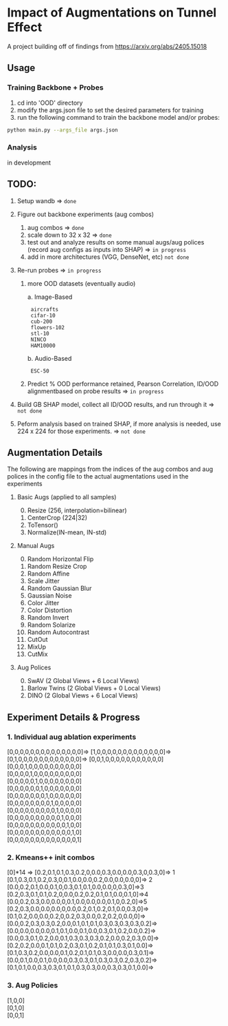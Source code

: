 # Impact of Augmentations on Tunnel Effect

A project building off of findings from https://arxiv.org/abs/2405.15018

Usage
-------------

### Training Backbone + Probes

1. cd into 'OOD' directory
2. modify the args.json file to set the desired parameters for training
3. run the following command to train the backbone model and/or probes:
```bash
python main.py --args_file args.json
```

### Analysis
in development

## TODO:

1. Setup wandb => `done`
2. Figure out backbone experiments (aug combos)

    1. aug combos => `done`
    3. scale down to 32 x 32 => `done`
    4. test out and analyze results on some manual augs/aug polices (record aug configs as inputs into SHAP) => `in progress`
    5. add in more architectures (VGG, DenseNet, etc) `not done`

3. Re-run probes => `in progress`

    1. more OOD datasets (eventually audio)
        
        a. Image-Based
            
            aircrafts
            cifar-10
            cub-200
            flowers-102
            stl-10
            NINCO
            HAM10000

        b. Audio-Based
            
            ESC-50


    2. Predict % OOD performance retained, Pearson Correlation, ID/OOD alignmentbased on probe results => `in progress`

4. Build GB SHAP model, collect all ID/OOD results, and run through it => `not done`
5. Peform analysis based on trained SHAP, if more analysis is needed, use 224 x 224 for those experiments. => `not done`


## Augmentation Details

The following are mappings from the indices of the aug combos and aug polices in the config file to the actual augmentations used in the experiments

1. Basic Augs (applied to all samples)

    0. Resize (256, interpolation=bilinear)
    1. CenterCrop (224|32)
    2. ToTensor()
    3. Normalize(IN-mean, IN-std)

2. Manual Augs
    
    0. Random Horizontal Flip
    1. Random Resize Crop 
    2. Random Affine 
    3. Scale Jitter 
    4. Random Gaussian Blur
    5. Gaussian Noise 
    6. Color Jitter 
    7. Color Distortion 
    8. Random Invert 
    9. Random Solarize
    10. Random Autocontrast
    11. CutOut 
    12. MixUp 
    13. CutMix

3. Aug Polices

    0. SwAV (2 Global Views + 6 Local Views)
    1. Barlow Twins (2 Global Views + 0 Local Views)
    2. DINO (2 Global Views + 6 Local Views)


## Experiment Details & Progress

### 1. Individual aug ablation experiments

[0,0,0,0,0,0,0,0,0,0,0,0,0,0]\=> 
[1,0,0,0,0,0,0,0,0,0,0,0,0,0]\=> 
[0,1,0,0,0,0,0,0,0,0,0,0,0,0]\=>
[0,0,1,0,0,0,0,0,0,0,0,0,0,0]\
[0,0,0,1,0,0,0,0,0,0,0,0,0,0]\
[0,0,0,0,1,0,0,0,0,0,0,0,0,0]\
[0,0,0,0,0,1,0,0,0,0,0,0,0,0]\
[0,0,0,0,0,0,1,0,0,0,0,0,0,0]\
[0,0,0,0,0,0,0,1,0,0,0,0,0,0]\
[0,0,0,0,0,0,0,0,1,0,0,0,0,0]\
[0,0,0,0,0,0,0,0,0,1,0,0,0,0]\
[0,0,0,0,0,0,0,0,0,0,1,0,0,0]\
[0,0,0,0,0,0,0,0,0,0,0,1,0,0]\
[0,0,0,0,0,0,0,0,0,0,0,0,1,0]\
[0,0,0,0,0,0,0,0,0,0,0,0,0,1]

### 2. Kmeans++ init combos
[0]*14                                             \=>
[0.2,0.1,0.1,0.3,0.2,0,0.0,0.3,0.0,0.0,0.3,0,0.3,0]\=> 1
[0.1,0.3,0.1,0.2,0.3,0,0.1,0.0,0.0,0.2,0.0,0.0,0.0,0]\=> 2
[0.0,0.2,0.1,0.0,0.1,0,0.3,0.1,0.1,0.0,0.0,0,0.3,0]\=>3
[0.2,0.3,0.1,0.1,0.2,0,0.0,0.2,0.2,0.1,0.1,0.0,0.1,0]\=>4
[0.0,0.2,0.3,0.0,0.0,0,0.1,0.0,0.0,0.0,0.1,0,0.2,0]\=>5
[0.2,0.3,0.0,0.0,0.0,0,0.0,0.2,0.1,0.2,0.1,0.0,0.3,0]\=>
[0.1,0.2,0.0,0.0,0.2,0,0.2,0.3,0.0,0.2,0.2,0,0.0,0]\=>
[0.0,0.2,0.3,0.3,0.2,0.0,0.1,0.1,0.1,0.3,0.3,0.3,0.3,0.2]\=>
[0.0,0.0,0.0,0.0,0.1,0.1,0.0,0.1,0.0,0.3,0.1,0.2,0.0,0.2]\=>
[0.0,0.3,0.1,0.2,0.0,0.1,0.3,0.3,0.3,0.2,0.0,0.2,0.3,0.0]\=>
[0.2,0.2,0.0,0.1,0.1,0.2,0.3,0.1,0.2,0.1,0.1,0.3,0.1,0.0]\=>
[0.1,0.3,0.2,0.0,0.0,0.1,0.2,0.1,0.1,0.3,0.0,0.0,0.3,0.1]\=>
[0.0,0.1,0.0,0.1,0.0,0.0,0.3,0.3,0.1,0.3,0.3,0.2,0.3,0.2]\=>
[0.1,0.1,0.0,0.3,0.3,0.1,0.1,0.3,0.3,0.0,0.3,0.3,0.1,0.0]=>

### 3. Aug Policies

[1,0,0]\
[0,1,0]\
[0,0,1]
